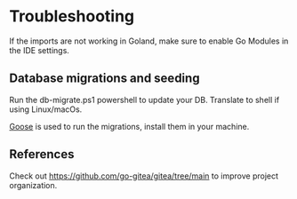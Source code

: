 # Troubleshooting
If the imports are not working in Goland, make sure to enable Go Modules in the IDE settings.

## Database migrations and seeding
Run the db-migrate.ps1 powershell to update your DB.
Translate to shell if using Linux/macOs.

[Goose](https://github.com/pressly/goose) is used to run the migrations, install them in your machine.

## References
Check out https://github.com/go-gitea/gitea/tree/main to improve project organization.